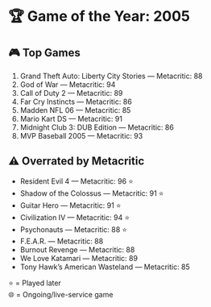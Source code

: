 # 🏆 Game of the Year: 2005

## 🎮 Top Games

1. Grand Theft Auto: Liberty City Stories — Metacritic: 88  
2. God of War — Metacritic: 94  
3. Call of Duty 2 — Metacritic: 89  
4. Far Cry Instincts — Metacritic: 86  
5. Madden NFL 06 — Metacritic: 85  
6. Mario Kart DS — Metacritic: 91  
7. Midnight Club 3: DUB Edition — Metacritic: 86  
8. MVP Baseball 2005 — Metacritic: 93  

## ⚠️ Overrated by Metacritic

- Resident Evil 4 — Metacritic: 96 ⭐  
- Shadow of the Colossus — Metacritic: 91 ⭐  
- Guitar Hero — Metacritic: 91 ⭐  
- Civilization IV — Metacritic: 94 ⭐  
- Psychonauts — Metacritic: 88 ⭐  
- F.E.A.R. — Metacritic: 88  
- Burnout Revenge — Metacritic: 88  
- We Love Katamari — Metacritic: 89  
- Tony Hawk’s American Wasteland — Metacritic: 85  

⭐ = Played later  
🌐 = Ongoing/live-service game